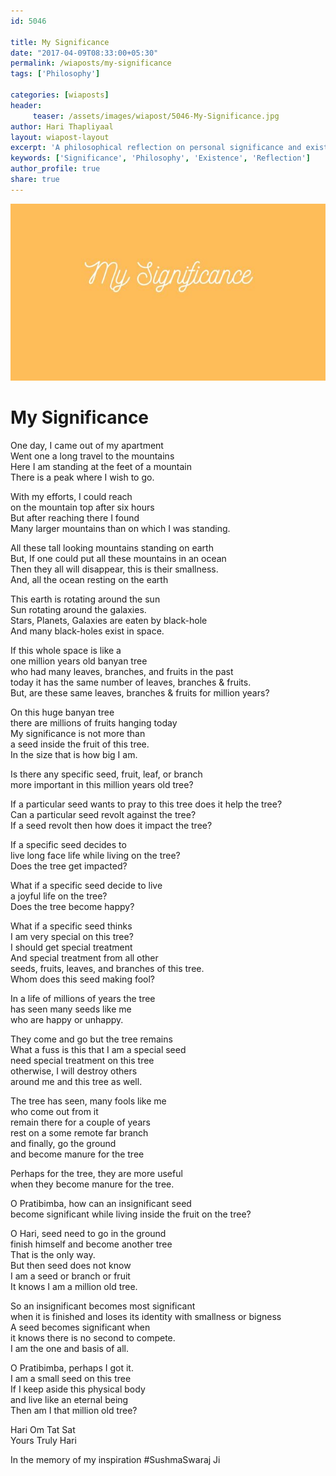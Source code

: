 ```yaml
--- 
id: 5046

title: My Significance
date: "2017-04-09T08:33:00+05:30"
permalink: /wiaposts/my-significance
tags: ['Philosophy']    

categories: [wiaposts] 
header:
     teaser: /assets/images/wiapost/5046-My-Significance.jpg
author: Hari Thapliyaal 
layout: wiapost-layout
excerpt: 'A philosophical reflection on personal significance and existence.' 
keywords: ['Significance', 'Philosophy', 'Existence', 'Reflection']
author_profile: true 
share: true 
---
```


![My Significance](/assets/images/wiapost/5046-My-Significance.jpg)     
   
# My Significance
    
One day, I came out of my apartment     
Went one a long travel to the mountains     
Here I am standing at the feet of a mountain     
There is a peak where I wish to go.    
    
With my efforts, I could reach     
on the mountain top after six hours     
But after reaching there I found     
Many larger mountains than on which I was standing.    
    
All these tall looking mountains standing on earth     
But, If one could put all these mountains in an ocean     
Then they all will disappear, this is their smallness.     
And, all the ocean resting on the earth    
    
This earth is rotating around the sun     
Sun rotating around the galaxies.     
Stars, Planets, Galaxies are eaten by black-hole     
And many black-holes exist in space.    
    
If this whole space is like a     
one million years old banyan tree     
who had many leaves, branches, and fruits in the past     
today it has the same number of leaves, branches &amp; fruits.     
But, are these same leaves, branches &amp; fruits for million years?    
    
On this huge banyan tree     
there are millions of fruits hanging today     
My significance is not more than     
a seed inside the fruit of this tree.     
In the size that is how big I am.    
    
Is there any specific seed, fruit, leaf, or branch     
more important in this million years old tree?    
    
If a particular seed wants to pray to this tree does it help the tree?     
Can a particular seed revolt against the tree?     
If a seed revolt then how does it impact the tree?    
    
If a specific seed decides to     
live long face life while living on the tree?     
Does the tree get impacted?    
    
What if a specific seed decide to live     
a joyful life on the tree?     
Does the tree become happy?    
    
What if a specific seed thinks     
I am very special on this tree?     
I should get special treatment     
And special treatment from all other     
seeds, fruits, leaves, and branches of this tree.     
Whom does this seed making fool?    
    
In a life of millions of years the tree     
has seen many seeds like me     
who are happy or unhappy.    
    
They come and go but the tree remains     
What a fuss is this that I am a special seed     
need special treatment on this tree     
otherwise, I will destroy others     
around me and this tree as well.    
    
The tree has seen, many fools like me     
who come out from it     
remain there for a couple of years     
rest on a some remote far branch     
and finally, go the ground     
and become manure for the tree    
    
Perhaps for the tree, they are more useful     
when they become manure for the tree.    
    
O Pratibimba, how can an insignificant seed     
become significant while living inside the fruit on the tree?    
    
O Hari, seed need to go in the ground     
finish himself and become another tree     
That is the only way.     
But then seed does not know     
I am a seed or branch or fruit     
It knows I am a million old tree.    
    
So an insignificant becomes most significant     
when it is finished and loses its identity with smallness or bigness     
A seed becomes significant when     
it knows there is no second to compete.     
I am the one and basis of all.    
    
O Pratibimba, perhaps I got it.     
I am a small seed on this tree     
If I keep aside this physical body     
and live like an eternal being     
Then am I that million old tree?    
    
Hari Om Tat Sat     
Yours Truly Hari    
    
In the memory of my inspiration #SushmaSwaraj Ji    
